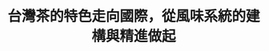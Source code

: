 ---
layout: post
title: "台灣茶的特色走向國際，從風味系統的建構與精進做起"
tags:
  - "文化"
  - "共創"
id: 86
thumbnail: ""
description: "開放政府第86次協作會議「台灣茶風味系統精進」"
color: "yellow"
publish: "true"
departments:
  - "農委會"
cover:
  link: "https://youtu.be/jPY_E7WU_RE"
introduction:
  content: "農委會茶葉改良場為建立台灣茶葉的風味系統，藉此推廣品茶文化並將台灣茶推向國際，設計了風味輪1.0版先行推廣。為了讓風味系統更貼近品茶專業者、茶葉愛好者及一般消費者的使用情境，茶改場在開放政府聯絡人月會提出「自提案」，透過協作會議的方式蒐集更多元的意見，會議當天透過各方專業的對話與創作，啟發了更豐富的內容與形式，也為風味系統2.0和未來的資料數位化立下厚實的基礎。"
  image: "https://cm.pdis.tw/images/post/86/1FQ_ACJ2jElqoUZdqHnKLyMqq0Po0W3Gu.png"
join:
  type: "部"
  image: ""
embed:
  - type: "mind_map"
    links:
      - "https://miro.com/app/live-embed/o9J_lZm8QLc=/?moveToViewport=12868,-3835,15008,7099&amp;embedAutoplay=true"
  - type: "ministry_slide"
    links:
      - "https://issuu.com/pdis.tw/docs/1100312_______"
  - type: "host_slide"
    links:
      - "https://issuu.com/pdis.tw/docs/_86-_______________"
pictures:
  - "https://cm.pdis.tw/images/post/86/1rHCCXssGtIqdMEP542kY0h-I92IKiDbm.png"
  - "https://cm.pdis.tw/images/post/86/114jhyqJUkI4e4lu9LJ2SsSJ5JOxjtWvI.png"
  - "https://cm.pdis.tw/images/post/86/1o2OKp8tMoJPwu5WGpr1XFh-oPOp0VxQw.png"
  - "https://cm.pdis.tw/images/post/86/1pMfjaWSKaE8QtS6xcfGtGj2ubuWc-9e6.png"
---